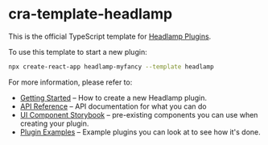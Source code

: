 # cra-template-headlamp

This is the official TypeScript template for [Headlamp Plugins](https://github.com/kinvolk/headlamp).

To use this template to start a new plugin:

```sh
npx create-react-app headlamp-myfancy --template headlamp
```

For more information, please refer to:

- [Getting Started](https://kinvolk.io/docs/headlamp/latest/development/plugins/) – How to create a new Headlamp plugin.
- [API Reference](https://kinvolk.io/docs/headlamp/latest/development/api/) – API documentation for what you can do
- [UI Component Storybook](https://kinvolk.io/docs/headlamp/latest/development/storybook/) – pre-existing components you can use when creating your plugin.
- [Plugin Examples](https://kinvolk.io/docs/headlamp/latest/development/plugins/examples/) – Example plugins you can look at to see how it's done.
